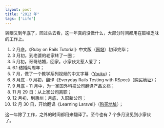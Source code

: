 ```yaml
---
layout: post
title: "2013 年"
tags: ['Life']
---
```

转眼又到年底了，回过头去看，这一年真的没做什么，大部分时间都用在鼓噪乏味的工作上。

1. 2 月底，《Ruby on Rails Tutorial》中文版（[网站](http://railstutorial-china.org)）初译完毕；
2. 3 月初，到老婆的老家转了一圈；
4. 5 月初，哥哥结婚，回家。小家伙太惹人爱了；
5. 6.1 结婚两周年；
6. 7 月，做了一个教学系列视频的中文字幕（[Youku](http://www.youku.com/playlist_show/id_19492591.html)）；
7. 8 月底 - 9 月初，翻译《Everyday Rails Testing with RSpec》（[购买地址](https://leanpub.com/everydayrailsrspec-cn)）；
8. 9 月底 - 11 月中，为一家国外科技公司翻译产品文档；
9. 11 月 29 日：从上家公司离职；
10. 12 月初，到惠州；月底，入职新公司；
11. 12 月 30 日，开始翻译《Learning Laravel》（[购买地址](https://leanpub.com/everydayrailsrspec-cn)）；

这一年除了工作，之外的时间都用来翻译了。至今也有 7 个多月没见到小家伙了。
